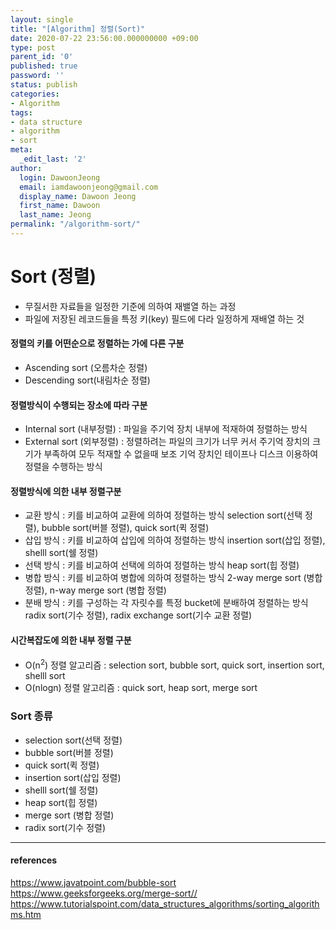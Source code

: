 ```yaml
---
layout: single
title: "[Algorithm] 정렬(Sort)"
date: 2020-07-22 23:56:00.000000000 +09:00
type: post
parent_id: '0'
published: true
password: ''
status: publish
categories:
- Algorithm
tags:
- data structure
- algorithm
- sort
meta:
  _edit_last: '2'
author:
  login: DawoonJeong
  email: iamdawoonjeong@gmail.com
  display_name: Dawoon Jeong
  first_name: Dawoon
  last_name: Jeong
permalink: "/algorithm-sort/"
---
```

# Sort (정렬)
- 무질서한 자료들을 일정한 기준에 의하여 재밸열 하는 과정  
- 파일에 저장된 레코드들을 특정 키(key) 필드에 다라 일정하게 재배열 하는 것

#### 정렬의 키를 어떤순으로 정렬하는 가에 다른 구분
- Ascending sort (오름차순 정렬)
- Descending sort(내림차순 정렬)


#### 정렬방식이 수행되는 장소에 따라 구분
- Internal sort (내부정렬) : 파일을 주기억 장치 내부에 적재하여 정렬하는 방식
- External sort (외부정렬) : 정렬하려는 파일의 크기가 너무 커서 주기억 장치의 크기가 부족하여 모두 적재할 수 없을때 보조 기억 장치인 테이프나 디스크 이용하여 정렬을 수행하는 방식

#### 정렬방식에 의한 내부 정렬구분
- 교환 방식 : 키를 비교하여 교환에 의하여 정렬하는 방식 selection sort(선택 정렬), bubble sort(버블 정렬), quick sort(퀵 정렬)
- 삽입 방식 : 키를 비교하여 삽입에 의하여 정렬하는 방식 insertion sort(삽입 정렬), shelll sort(쉘 정렬)
- 선택 방식 : 키를 비교하여 선택에 의하여 정렬하는 방식 heap sort(힙 정렬)
- 병합 방식 : 키를 비교하여 병합에 의하여 정렬하는 방식 2-way merge sort (병합 정렬), n-way merge sort (병합 정렬)
- 분배 방식 : 키를 구성하는 각 자릿수를 특정 bucket에 분배하여 정렬하는 방식 radix sort(기수 정렬), radix exchange sort(기수 교환 정렬)

#### 시간복잡도에 의한 내부 정렬 구분
- O(n<sup>2</sup>) 정렬 알고리즘 :  selection sort, bubble sort, quick sort, insertion sort, shelll sort
- O(nlogn) 정렬 알고리즘 : quick sort, heap sort, merge sort

### Sort 종류
- selection sort(선택 정렬)
- bubble sort(버블 정렬)
- quick sort(퀵 정렬)
- insertion sort(삽입 정렬)
- shelll sort(쉘 정렬)
- heap sort(힙 정렬)
- merge sort (병합 정렬)
- radix sort(기수 정렬)


---

#### references
<https://www.javatpoint.com/bubble-sort>  
<https://www.geeksforgeeks.org/merge-sort//>  
<https://www.tutorialspoint.com/data_structures_algorithms/sorting_algorithms.htm>  
